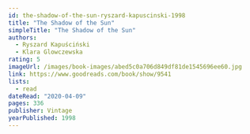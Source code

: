 ```yaml
---
id: the-shadow-of-the-sun-ryszard-kapuscinski-1998
title: "The Shadow of the Sun"
simpleTitle: "The Shadow of the Sun"
authors:
  - Ryszard Kapuściński
  - Klara Glowczewska
rating: 5
imageUrl: /images/book-images/abed5c0a706d849df81de1545696ee60.jpg
link: https://www.goodreads.com/book/show/9541
lists:
  - read
dateRead: "2020-04-09"
pages: 336
publisher: Vintage
yearPublished: 1998
---
```

